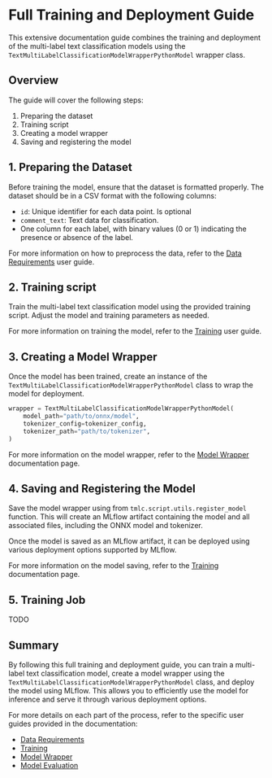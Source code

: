 # Full Training and Deployment Guide

This extensive documentation guide combines the training and deployment of the multi-label text classification models using the `TextMultiLabelClassificationModelWrapperPythonModel` wrapper class.

## Overview

The guide will cover the following steps:

1. Preparing the dataset
2. Training script
3. Creating a model wrapper
4. Saving and registering the model

## 1. Preparing the Dataset

Before training the model, ensure that the dataset is formatted properly. The dataset should be in a CSV format with the following columns:

- `id`: Unique identifier for each data point. Is optional
- `comment_text`: Text data for classification.
- One column for each label, with binary values (0 or 1) indicating the presence or absence of the label.

For more information on how to preprocess the data, refer to the [Data Requirements](user_guide/dataset_requirements.md) user guide.

## 2. Training script

Train the multi-label text classification model using the provided training script. Adjust the model and training parameters as needed.

For more information on training the model, refer to the [Training](user_guide/training.md) user guide.

## 3. Creating a Model Wrapper

Once the model has been trained, create an instance of the `TextMultiLabelClassificationModelWrapperPythonModel` class to wrap the model for deployment.

```python
wrapper = TextMultiLabelClassificationModelWrapperPythonModel(
    model_path="path/to/onnx/model",
    tokenizer_config=tokenizer_config,
    tokenizer_path="path/to/tokenizer",
)
```

For more information on the model wrapper, refer to the [Model Wrapper](user_guide/model_wrapper.md) documentation page.

## 4. Saving and Registering the Model

Save the model wrapper using from `tmlc.script.utils.register_model` function. This will create an MLflow artifact containing the model and all associated files, including the ONNX model and tokenizer.

Once the model is saved as an MLflow artifact, it can be deployed using various deployment options supported by MLflow.

For more information on the model saving, refer to the [Training](user_guide/training.md) documentation page.

## 5. Training Job
TODO

## Summary

By following this full training and deployment guide, you can train a multi-label text classification model, create a model wrapper using the `TextMultiLabelClassificationModelWrapperPythonModel` class, and deploy the model using MLflow. This allows you to efficiently use the model for inference and serve it through various deployment options.

For more details on each part of the process, refer to the specific user guides provided in the documentation:

- [Data Requirements](user_guide/dataset_requirements.md)
- [Training](user_guide/training.md)
- [Model Wrapper](user_guide/model_wrapper.md)
- [Model Evaluation](user_guide/model_evaluation.md)
